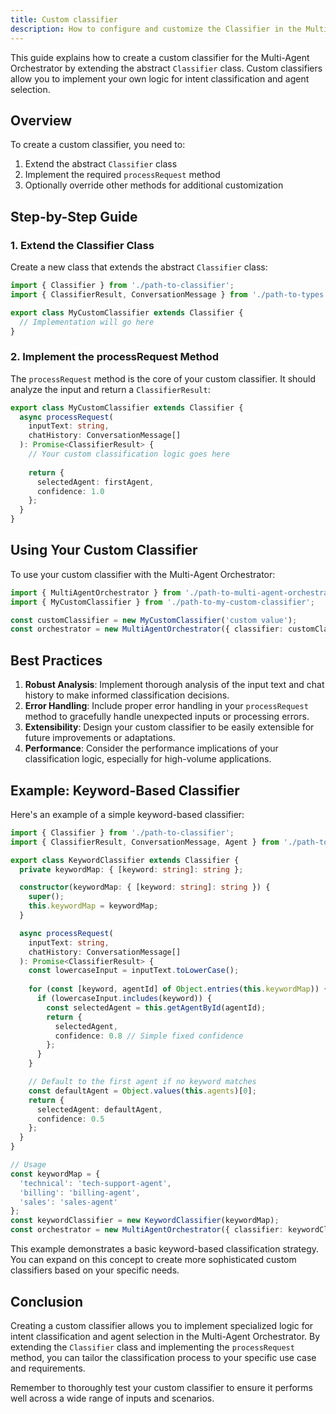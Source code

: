 ```yaml
---
title: Custom classifier
description: How to configure and customize the Classifier in the Multi-Agent Orchestrator System
---
```


This guide explains how to create a custom classifier for the Multi-Agent Orchestrator by extending the abstract `Classifier` class. Custom classifiers allow you to implement your own logic for intent classification and agent selection.

## Overview

To create a custom classifier, you need to:

1. Extend the abstract `Classifier` class
2. Implement the required `processRequest` method
3. Optionally override other methods for additional customization

## Step-by-Step Guide

### 1. Extend the Classifier Class

Create a new class that extends the abstract `Classifier` class:

```typescript
import { Classifier } from './path-to-classifier';
import { ClassifierResult, ConversationMessage } from './path-to-types';

export class MyCustomClassifier extends Classifier {
  // Implementation will go here
}
```

### 2. Implement the processRequest Method

The `processRequest` method is the core of your custom classifier. It should analyze the input and return a `ClassifierResult`:

```typescript
export class MyCustomClassifier extends Classifier {
  async processRequest(
    inputText: string,
    chatHistory: ConversationMessage[]
  ): Promise<ClassifierResult> {
    // Your custom classification logic goes here
    
    return {
      selectedAgent: firstAgent,
      confidence: 1.0
    };
  }
}
```


## Using Your Custom Classifier

To use your custom classifier with the Multi-Agent Orchestrator:

```typescript
import { MultiAgentOrchestrator } from './path-to-multi-agent-orchestrator';
import { MyCustomClassifier } from './path-to-my-custom-classifier';

const customClassifier = new MyCustomClassifier('custom value');
const orchestrator = new MultiAgentOrchestrator({ classifier: customClassifier });
```

## Best Practices

1. **Robust Analysis**: Implement thorough analysis of the input text and chat history to make informed classification decisions.
2. **Error Handling**: Include proper error handling in your `processRequest` method to gracefully handle unexpected inputs or processing errors.
3. **Extensibility**: Design your custom classifier to be easily extensible for future improvements or adaptations.
4. **Performance**: Consider the performance implications of your classification logic, especially for high-volume applications.

## Example: Keyword-Based Classifier

Here's an example of a simple keyword-based classifier:

```typescript
import { Classifier } from './path-to-classifier';
import { ClassifierResult, ConversationMessage, Agent } from './path-to-types';

export class KeywordClassifier extends Classifier {
  private keywordMap: { [keyword: string]: string };

  constructor(keywordMap: { [keyword: string]: string }) {
    super();
    this.keywordMap = keywordMap;
  }

  async processRequest(
    inputText: string,
    chatHistory: ConversationMessage[]
  ): Promise<ClassifierResult> {
    const lowercaseInput = inputText.toLowerCase();
    
    for (const [keyword, agentId] of Object.entries(this.keywordMap)) {
      if (lowercaseInput.includes(keyword)) {
        const selectedAgent = this.getAgentById(agentId);
        return {
          selectedAgent,
          confidence: 0.8 // Simple fixed confidence
        };
      }
    }

    // Default to the first agent if no keyword matches
    const defaultAgent = Object.values(this.agents)[0];
    return {
      selectedAgent: defaultAgent,
      confidence: 0.5
    };
  }
}

// Usage
const keywordMap = {
  'technical': 'tech-support-agent',
  'billing': 'billing-agent',
  'sales': 'sales-agent'
};
const keywordClassifier = new KeywordClassifier(keywordMap);
const orchestrator = new MultiAgentOrchestrator({ classifier: keywordClassifier });
```

This example demonstrates a basic keyword-based classification strategy. You can expand on this concept to create more sophisticated custom classifiers based on your specific needs.

## Conclusion

Creating a custom classifier allows you to implement specialized logic for intent classification and agent selection in the Multi-Agent Orchestrator. By extending the `Classifier` class and implementing the `processRequest` method, you can tailor the classification process to your specific use case and requirements.

Remember to thoroughly test your custom classifier to ensure it performs well across a wide range of inputs and scenarios.